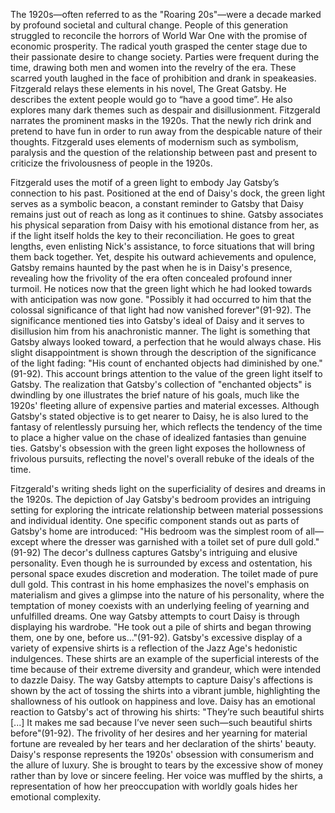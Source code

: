 The 1920s—often referred to as the "Roaring 20s"—were a decade marked by profound societal and cultural change. People of this generation struggled to reconcile the horrors of World War One with the promise of economic prosperity. The radical youth grasped the center stage due to their passionate desire to change society. Parties were frequent during the time, drawing both men and women into the revelry of the era. These scarred youth laughed in the face of prohibition and drank in speakeasies. Fitzgerald relays these elements in his novel, The Great Gatsby. He describes the extent people would go to “have a good time”. He also explores many dark themes such as despair and disillusionment. Fitzgerald narrates the prominent masks in the 1920s.   That the newly rich drink and pretend to have fun in order to run away from the despicable nature of their thoughts. Fitzgerald uses elements of modernism such as symbolism, paralysis and the question of the relationship between past and present to criticize the frivolousness of people in the 1920s.

Fitzgerald uses the motif of a green light to embody Jay Gatsby’s connection to his past. Positioned at the end of Daisy's dock, the green light serves as a symbolic beacon, a constant reminder to Gatsby that Daisy remains just out of reach as long as it continues to shine. Gatsby associates his physical separation from Daisy with his emotional distance from her, as if the light itself holds the key to their reconciliation. He goes to great lengths, even enlisting Nick's assistance, to force situations that will bring them back together. Yet, despite his outward achievements and opulence, Gatsby remains haunted by the past when he is in Daisy's presence, revealing how the frivolity of the era often concealed profound inner turmoil. He notices now that the green light which he had looked towards with anticipation was now gone. "Possibly it had occurred to him that the colossal significance of that light had now vanished forever"(91-92). The significance mentioned ties into Gatsby's ideal of Daisy and it serves to disillusion him from his anachronistic manner. The light is something that Gatsby always looked toward, a perfection that he would always chase. His slight disappointment is shown through the description of the significance of the light fading: "His count of enchanted objects had diminished by one."(91-92). This account brings attention to the value of the green light itself to Gatsby. The realization that Gatsby's collection of "enchanted objects" is dwindling by one illustrates the brief nature of his goals, much like the 1920s' fleeting allure of expensive parties and material excesses. Although Gatsby's stated objective is to get nearer to Daisy, he is also lured to the fantasy of relentlessly pursuing her, which reflects the tendency of the time to place a higher value on the chase of idealized fantasies than genuine ties. Gatsby's obsession with the green light  exposes the hollowness of frivolous pursuits, reflecting the novel's overall rebuke of the ideals of the time.

Fitzgerald's writing sheds light on the superficiality of desires and dreams in the 1920s. The depiction of Jay Gatsby's bedroom provides an intriguing setting for exploring the intricate relationship between material possessions and individual identity. One specific component stands out as parts of Gatsby's home are introduced: "His bedroom was the simplest room of all—except where the dresser was garnished with a toilet set of pure dull gold."(91-92) The decor's dullness captures Gatsby's intriguing and elusive personality. Even though he is surrounded by excess and ostentation, his personal space exudes discretion and moderation. The toilet made of pure dull gold. This contrast in his home emphasizes the novel's emphasis on materialism and gives a glimpse into the nature of his personality, where the temptation of money coexists with an underlying feeling of yearning and unfulfilled dreams. One way Gatsby attempts to court Daisy is through displaying his wardrobe. "He took out a pile of shirts and began throwing them, one by one, before us..."(91-92). Gatsby's excessive display of a variety of expensive shirts is a reflection of the Jazz Age's hedonistic indulgences. These shirts are an example of the superficial interests of the time because of their extreme diversity and grandeur, which were intended to dazzle Daisy. The way Gatsby attempts to capture Daisy's affections is shown by the act of tossing the shirts into a vibrant jumble, highlighting the shallowness of his outlook on happiness and love. Daisy has an emotional reaction to Gatsby's act of throwing his shirts: "They’re such beautiful shirts [...] It makes me sad because I’ve never seen such—such beautiful shirts before"(91-92). The frivolity of her desires and her yearning for material fortune are revealed by her tears and her declaration of the shirts' beauty. Daisy's response represents the 1920s' obsession with consumerism and the allure of luxury. She is brought to tears by the excessive show of money rather than by love or sincere feeling. Her voice was muffled by the shirts, a representation of how her preoccupation with worldly goals hides her emotional complexity. 

